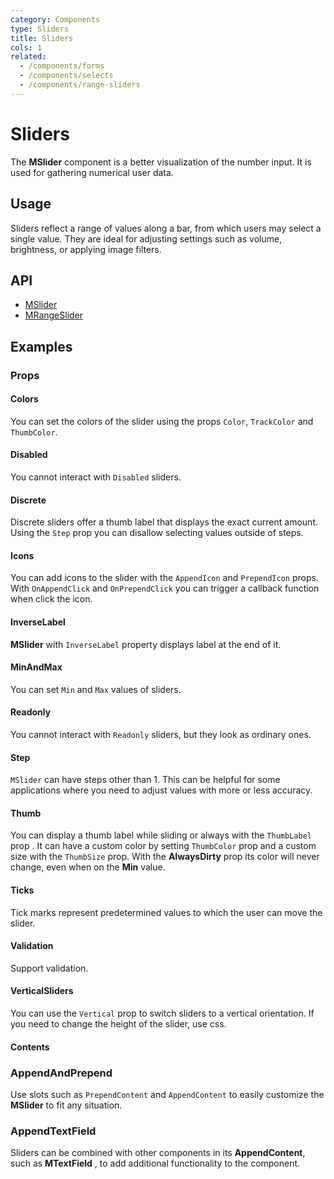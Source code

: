 ```yaml
---
category: Components
type: Sliders
title: Sliders
cols: 1
related:
  - /components/forms
  - /components/selects
  - /components/range-sliders
---
```


# Sliders

The **MSlider** component is a better visualization of the number input. It is used for gathering numerical user data.

## Usage

Sliders reflect a range of values along a bar, from which users may select a single value. They are ideal for adjusting settings such as volume, brightness, or applying image filters.

<sliders-usage></sliders-usage>

## API

- [MSlider](/api/MSlider)
- [MRangeSlider](/api/MRangeSlider)

## Examples

### Props

#### Colors

You can set the colors of the slider using the props `Color`, `TrackColor` and `ThumbColor`.

<example file="" />

#### Disabled

You cannot interact with `Disabled` sliders.

<example file="" />

#### Discrete

Discrete sliders offer a thumb label that displays the exact current amount. Using the `Step` prop you can disallow selecting values outside of steps.

<example file="" />

#### Icons

You can add icons to the slider with the `AppendIcon` and `PrependIcon` props. With `OnAppendClick` and `OnPrependClick` you can trigger a callback function when click the icon.

<example file="" />

#### InverseLabel

**MSlider** with `InverseLabel` property displays label at the end of it.

<example file="" />

#### MinAndMax

You can set `Min` and `Max` values of sliders.

<example file="" />

#### Readonly

You cannot interact with `Readonly` sliders, but they look as ordinary ones.

<example file="" />

#### Step

`MSlider` can have steps other than 1. This can be helpful for some applications where you need to adjust values with more or less accuracy.

<example file="" />

#### Thumb

You can display a thumb label while sliding or always with the `ThumbLabel` prop . It can have a custom color by setting `ThumbColor` prop and a custom size with the `ThumbSize` prop. With the **AlwaysDirty** prop its color will never change, even when on the **Min** value.

<example file="" />

#### Ticks

Tick marks represent predetermined values to which the user can move the slider.

<example file="" />

#### Validation

Support validation.

<example file="" />

#### VerticalSliders

You can use the `Vertical` prop to switch sliders to a vertical orientation. If you need to change the height of the slider, use css.

<example file="" />

#### Contents

### AppendAndPrepend

Use slots such as `PrependContent` and `AppendContent` to easily customize the **MSlider** to fit any situation.

<example file="" />

### AppendTextField

Sliders can be combined with other components in its **AppendContent**, such as **MTextField** , to add additional functionality to the component.

<example file="" />